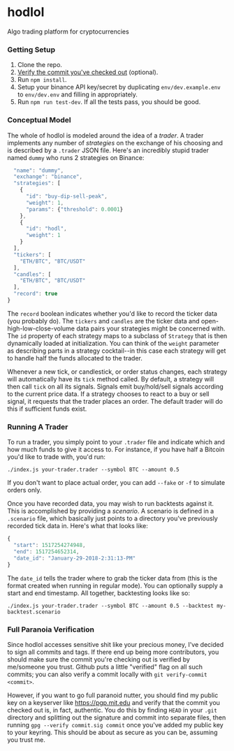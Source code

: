 # hodlol
Algo trading platform for cryptocurrencies


### Getting Setup
1. Clone the repo.
1. [Verify the commit you've checked out](#full-paranoia-verification) (optional).
1. Run `npm install`.
1. Setup your binance API key/secret by duplicating `env/dev.example.env` to `env/dev.env` and filling in appropriately.
1. Run `npm run test-dev`. If all the tests pass, you should be good.


### Conceptual Model
The whole of hodlol is modeled around the idea of a _trader_. A trader implements any number of _strategies_ on the exchange of his choosing and is described by a `.trader` JSON file. Here's an incredibly stupid trader named `dummy` who runs 2 strategies on Binance:

```javascript
  "name": "dummy",
  "exchange": "binance",
  "strategies": [
    {
      "id": "buy-dip-sell-peak",
      "weight": 1,
      "params": {"threshold": 0.0001}
    },
    {
      "id": "hodl",
      "weight": 1
    }
  ],
  "tickers": [
    "ETH/BTC", "BTC/USDT"
  ],
  "candles": [
    "ETH/BTC", "BTC/USDT"
  ],
  "record": true
}
```

The `record` boolean indicates whether you'd like to record the ticker data (you probably do). The `tickers` and `candles` are the ticker data and open-high-low-close-volume data pairs your strategies might be concerned with. The `id` property of each strategy maps to a subclass of `Strategy` that is then dynamically loaded at initialization. You can think of the `weight` parameter as describing parts in a strategy cocktail--in this case each strategy will get to handle half the funds allocated to the trader.

Whenever a new tick, or candlestick, or order status changes, each strategy will automatically have its `tick` method called. By default, a strategy will then call `tick` on all its signals. Signals emit buy/hold/sell signals according to the current price data. If a strategy chooses to react to a buy or sell signal, it requests that the trader places an order. The default trader will do this if sufficient funds exist.

### Running A Trader
To run a trader, you simply point to your `.trader` file and indicate which and how much funds to give it access to. For instance, if you have half a Bitcoin you'd like to trade with, you'd run:

    ./index.js your-trader.trader --symbol BTC --amount 0.5

If you don't want to place actual order, you can add `--fake` or `-f` to simulate orders only.

Once you have recorded data, you may wish to run backtests against it. This is accomplished by providing a _scenario_. A scenario is defined in a `.scenario` file, which basically just points to a directory you've previously recorded tick data in. Here's what that looks like:

```javascript
{
  "start": 1517254274948,
  "end": 1517254652314,
  "date_id": "January-29-2018-2:31:13-PM"
}
```

The `date_id` tells the trader where to grab the ticker data from (this is the format created when running in regular mode). You can optionally supply a start and end timestamp. All together, backtesting looks like so:

    ./index.js your-trader.trader --symbol BTC --amount 0.5 --backtest my-backtest.scenario

### Full Paranoia Verification
Since hodlol accesses sensitive shit like your precious money, I've decided to sign all commits and tags. If there end up being more contributors, you should make sure the commit you're checking out is verified by me/someone you trust. Github puts a little "verified" flag on all such commits; you can also verify a commit locally with `git verify-commit <commit>`.

However, if you want to go full paranoid nutter, you should find my public key on a keyserver like https://pgp.mit.edu and verify that the commit you checked out is, in fact, authentic. You do this by finding `HEAD` in your `.git` directory and splitting out the signature and commit into separate files, then running `gpg --verify commit.sig commit` once you've added my public key to your keyring. This should be about as secure as you can be, assuming you trust me.
